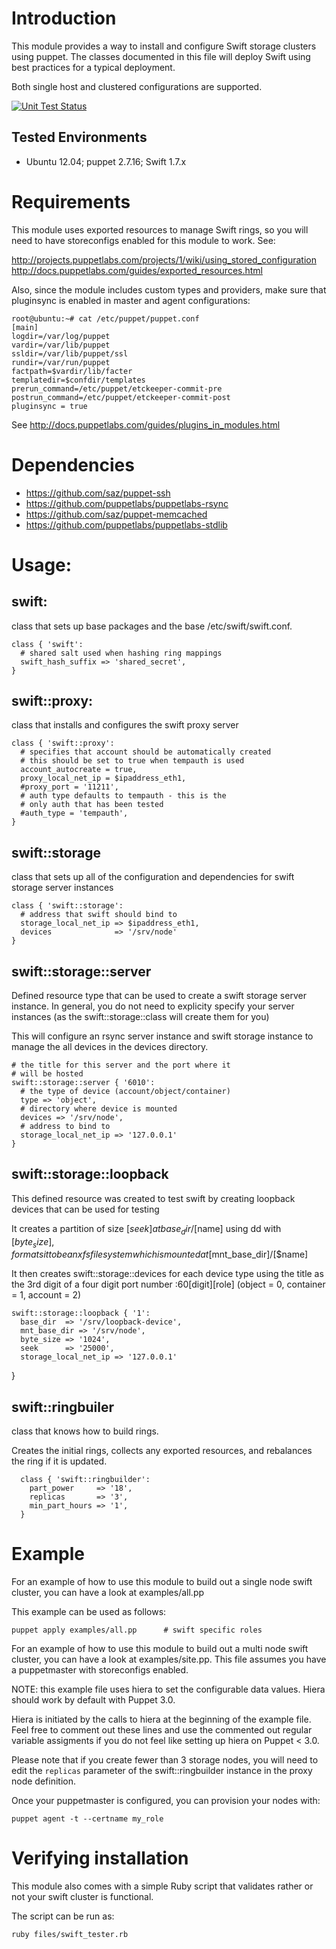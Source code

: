 # Introduction

This module provides a way to install and configure Swift storage clusters using
puppet. The classes documented in this file will deploy Swift using best
practices for a typical deployment.

Both single host and clustered configurations are supported.

[![Unit Test Status](https://secure.travis-ci.org/puppetlabs/puppetlabs-swift.png?branch=master)](http://travis-ci.org/puppetlabs/puppetlabs-swift)

## Tested Environments
  * Ubuntu 12.04; puppet 2.7.16; Swift 1.7.x

# Requirements

This module uses exported resources to manage Swift rings, so you will need
to have storeconfigs enabled for this module to work. See:

http://projects.puppetlabs.com/projects/1/wiki/using_stored_configuration
http://docs.puppetlabs.com/guides/exported_resources.html

Also, since the module includes custom types and providers, 
make sure that pluginsync is enabled in master and agent configurations:

    root@ubuntu:~# cat /etc/puppet/puppet.conf
    [main]
    logdir=/var/log/puppet
    vardir=/var/lib/puppet
    ssldir=/var/lib/puppet/ssl
    rundir=/var/run/puppet
    factpath=$vardir/lib/facter
    templatedir=$confdir/templates
    prerun_command=/etc/puppet/etckeeper-commit-pre
    postrun_command=/etc/puppet/etckeeper-commit-post
    pluginsync = true

See http://docs.puppetlabs.com/guides/plugins_in_modules.html

# Dependencies

* https://github.com/saz/puppet-ssh
* https://github.com/puppetlabs/puppetlabs-rsync
* https://github.com/saz/puppet-memcached
* https://github.com/puppetlabs/puppetlabs-stdlib

# Usage: #

## swift: ##

class that sets up base packages and the base /etc/swift/swift.conf.

    class { 'swift':
      # shared salt used when hashing ring mappings
      swift_hash_suffix => 'shared_secret',
    }

## swift::proxy: ##

class that installs and configures the swift proxy server

    class { 'swift::proxy':
      # specifies that account should be automatically created
      # this should be set to true when tempauth is used
      account_autocreate = true,
      proxy_local_net_ip = $ipaddress_eth1,
      #proxy_port = '11211',
      # auth type defaults to tempauth - this is the
      # only auth that has been tested
      #auth_type = 'tempauth',
    }

## swift::storage ##

class that sets up all of the configuration and dependencies for swift storage
server instances

    class { 'swift::storage':
      # address that swift should bind to
      storage_local_net_ip => $ipaddress_eth1,
      devices              => '/srv/node'
    }

## swift::storage::server ##

Defined resource type that can be used to create a swift storage server
instance. In general, you do not need to explicity specify your server instances
(as the swift::storage::class will create them for you)

This will configure an rsync server instance and swift storage instance to
manage the all devices in the devices directory.

    # the title for this server and the port where it
    # will be hosted
    swift::storage::server { '6010':
      # the type of device (account/object/container)
      type => 'object',
      # directory where device is mounted
      devices => '/srv/node',
      # address to bind to
      storage_local_net_ip => '127.0.0.1'
    }

## swift::storage::loopback ##

This defined resource was created to test swift by creating loopback devices
that can be used for testing

It creates a partition of size [$seek] at base_dir/[$name] using dd with
[$byte_size], formats it to be an xfs filesystem which is mounted at
[$mnt_base_dir]/[$name]

It then creates swift::storage::devices for each device type using the title as
the 3rd digit of a four digit port number :60[digit][role] (object = 0,
container = 1, account = 2)

    swift::storage::loopback { '1':
      base_dir  => '/srv/loopback-device',
      mnt_base_dir => '/srv/node',
      byte_size => '1024',
      seek      => '25000',
      storage_local_net_ip => '127.0.0.1'
}

## swift::ringbuiler ##

class that knows how to build rings.

Creates the initial rings, collects any exported resources, and rebalances the
ring if it is updated.

      class { 'swift::ringbuilder':
        part_power     => '18',
        replicas       => '3',
        min_part_hours => '1',
      }

# Example #

For an example of how to use this module to build out a single node swift
cluster, you can have a look at examples/all.pp

This example can be used as follows:

    puppet apply examples/all.pp      # swift specific roles

For an example of how to use this module to build out a multi node swift
cluster, you can have a look at examples/site.pp. This file assumes you have a
puppetmaster with storeconfigs enabled.

NOTE: this example file uses hiera to set the configurable data values. Hiera should
work by default with Puppet 3.0.

Hiera is initiated by the calls to hiera at the beginning of the example file. Feel
free to comment out these lines and use the commented out regular variable assigments
if you do not feel like setting up hiera on Puppet < 3.0.

Please note that if you create fewer than 3 storage nodes, you will need to edit
the `replicas` parameter of the swift::ringbuilder instance in the proxy node
definition.

Once your puppetmaster is configured, you can provision your nodes with:

    puppet agent -t --certname my_role

# Verifying installation #

This module also comes with a simple Ruby script that validates rather or not
your swift cluster is functional.

The script can be run as:

    ruby files/swift_tester.rb
